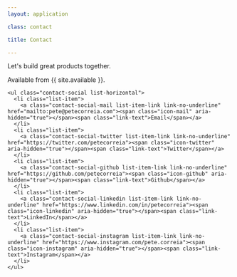```yaml
---
layout: application

class: contact

title: Contact

---
```


<div class="page-wrapper layout-contain layout-clear">
  <div class="layout-block layout-clear">
    <div class="contact-callout content-enrich content-full layout-content-full">
      <p class="contact-blockquote blockquote blockquote-big content-blockquote">Let's build great products together.</p>
      <p class="contact-availability">Available from {{ site.available }}.</p>
    </div>

    <ul class="contact-social list-horizontal">
      <li class="list-item">
        <a class="contact-social-mail list-item-link link-no-underline" href="mailto:pete@petecorreia.com"><span class="icon-mail" aria-hidden="true"></span><span class="link-text">Email</span></a>
      </li>
      <li class="list-item">
        <a class="contact-social-twitter list-item-link link-no-underline" href="https://twitter.com/petecorreia"><span class="icon-twitter" aria-hidden="true"></span><span class="link-text">Twitter</span></a>
      </li>
      <li class="list-item">
        <a class="contact-social-github list-item-link link-no-underline" href="https://github.com/petecorreia"><span class="icon-github" aria-hidden="true"></span><span class="link-text">Github</span></a>
      </li>
      <li class="list-item">
        <a class="contact-social-linkedin list-item-link link-no-underline" href="https://www.linkedin.com/in/petecorreia"><span class="icon-linkedin" aria-hidden="true"></span><span class="link-text">LinkedIn</span></a>
      </li>
      <li class="list-item">
        <a class="contact-social-instagram list-item-link link-no-underline" href="https://www.instagram.com/pete.correia"><span class="icon-instagram" aria-hidden="true"></span><span class="link-text">Instagram</span></a>
      </li>
    </ul>
  </div>
</div>






